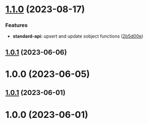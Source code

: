 # [1.1.0](https://github.com/bolomio/salesforce-connector/compare/v1.0.1...v1.1.0) (2023-08-17)


### Features

* **standard-api:** upsert and update sobject functions ([2b5d00e](https://github.com/bolomio/salesforce-connector/commit/2b5d00e0cf9de4055b948cd70fff5dc05d7a5465))

## [1.0.1](https://github.com/bolomio/salesforce-connector/compare/v1.0.0...v1.0.1) (2023-06-06)

# 1.0.0 (2023-06-05)

## [1.0.1](https://github.com/bolomio/salesforce-connector/compare/v1.0.0...v1.0.1) (2023-06-01)

# 1.0.0 (2023-06-01)
